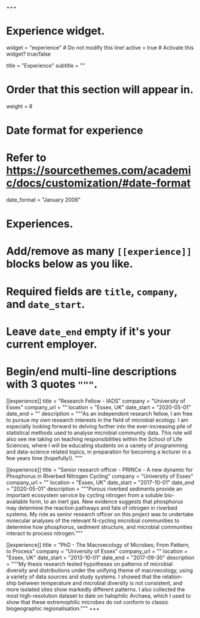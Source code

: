 +++
# Experience widget.
widget = "experience"  # Do not modify this line!
active = true  # Activate this widget? true/false

title = "Experience"
subtitle = ""

# Order that this section will appear in.
weight = 8

# Date format for experience
#   Refer to https://sourcethemes.com/academic/docs/customization/#date-format
date_format = "January 2006"

# Experiences.
#   Add/remove as many `[[experience]]` blocks below as you like.
#   Required fields are `title`, `company`, and `date_start`.
#   Leave `date_end` empty if it's your current employer.
#   Begin/end multi-line descriptions with 3 quotes `"""`.
[[experience]]
  title = "Research Fellow - IADS"
  company = "University of Essex"
  company_url = ""
  location = "Essex, UK"
  date_start = "2020-05-01"
  date_end = ""
  description = """As an independent research fellow, I am free to pursue my own research interests in the field of microbial ecology. I am especially looking forward to delving further into the ever-increasing pile of statistical methods used to analyse microbial community data. This role will also see me taking on teaching responsibilities within the School of Life Sciences, where I will be educating students on a variety of programming and data-science related topics, in preparation for becoming a lecturer in a few years time (hopefully!).
  """

[[experience]]
  title = "Senior research officer - PRINCe - A new dynamic for Phosphorus in RIverbed Nitrogen Cycling"
  company = "University of Essex"
  company_url = ""
  location = "Essex, UK"
  date_start = "2017-10-01"
  date_end = "2020-05-01"
  description = """Porous riverbed sediments provide an important ecosystem service by cycling nitrogen from a soluble
bio-available form, to an inert gas. New evidence suggests that phosphorus may determine the
reaction pathways and fate of nitrogen in riverbed systems. My role as senior research officer on this project
was to undertake molecular analyses of the relevant N-cycling microbial communities to determine how
phosphorus, sediment structure, and microbial communities interact to process nitrogen."""

[[experience]]
  title = "PhD - The Macroecology of Microbes; From Pattern, to Process"
  company = "University of Essex"
  company_url = ""
  location = "Essex, UK"
  date_start = "2013-10-01"
  date_end = "2017-09-30"
  description = """My thesis research tested hypotheses on patterns of microbial diversity and distributions under the
unifying theme of macroecology, using a variety of data sources and study systems. I showed that the relation-
ship between temperature and microbial diversity is not consistent, and more isolated sites show markedly
different patterns. I also collected the most high-resolution dataset to date on halophilic Archaea, which I
used to show that these extremophilic microbes do not conform to classic biogeographic regionalisation."""
+++
